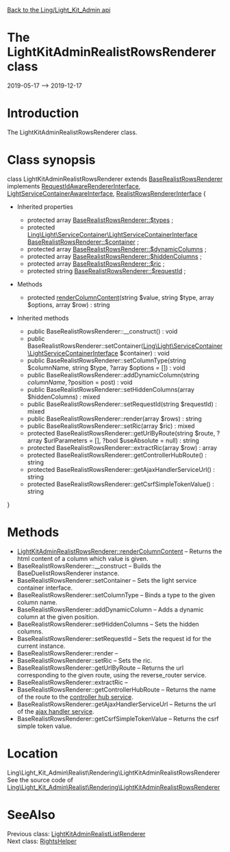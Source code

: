[Back to the Ling/Light_Kit_Admin api](https://github.com/lingtalfi/Light_Kit_Admin/blob/master/doc/api/Ling/Light_Kit_Admin.md)



The LightKitAdminRealistRowsRenderer class
================
2019-05-17 --> 2019-12-17






Introduction
============

The LightKitAdminRealistRowsRenderer class.



Class synopsis
==============


class <span class="pl-k">LightKitAdminRealistRowsRenderer</span> extends [BaseRealistRowsRenderer](https://github.com/lingtalfi/Light_Realist/blob/master/doc/api/Ling/Light_Realist/Rendering/BaseRealistRowsRenderer.md) implements [RequestIdAwareRendererInterface](https://github.com/lingtalfi/Light_Realist/blob/master/doc/api/Ling/Light_Realist/Rendering/RequestIdAwareRendererInterface.md), [LightServiceContainerAwareInterface](https://github.com/lingtalfi/Light/blob/master/doc/api/Ling/Light/ServiceContainer/LightServiceContainerAwareInterface.md), [RealistRowsRendererInterface](https://github.com/lingtalfi/Light_Realist/blob/master/doc/api/Ling/Light_Realist/Rendering/RealistRowsRendererInterface.md) {

- Inherited properties
    - protected array [BaseRealistRowsRenderer::$types](#property-types) ;
    - protected [Ling\Light\ServiceContainer\LightServiceContainerInterface](https://github.com/lingtalfi/Light/blob/master/doc/api/Ling/Light/ServiceContainer/LightServiceContainerInterface.md) [BaseRealistRowsRenderer::$container](#property-container) ;
    - protected array [BaseRealistRowsRenderer::$dynamicColumns](#property-dynamicColumns) ;
    - protected array [BaseRealistRowsRenderer::$hiddenColumns](#property-hiddenColumns) ;
    - protected array [BaseRealistRowsRenderer::$ric](#property-ric) ;
    - protected string [BaseRealistRowsRenderer::$requestId](#property-requestId) ;

- Methods
    - protected [renderColumnContent](https://github.com/lingtalfi/Light_Kit_Admin/blob/master/doc/api/Ling/Light_Kit_Admin/Realist/Rendering/LightKitAdminRealistRowsRenderer/renderColumnContent.md)(string $value, string $type, array $options, array $row) : string

- Inherited methods
    - public BaseRealistRowsRenderer::__construct() : void
    - public BaseRealistRowsRenderer::setContainer([Ling\Light\ServiceContainer\LightServiceContainerInterface](https://github.com/lingtalfi/Light/blob/master/doc/api/Ling/Light/ServiceContainer/LightServiceContainerInterface.md) $container) : void
    - public BaseRealistRowsRenderer::setColumnType(string $columnName, string $type, ?array $options = []) : void
    - public BaseRealistRowsRenderer::addDynamicColumn(string $columnName, ?$position = post) : void
    - public BaseRealistRowsRenderer::setHiddenColumns(array $hiddenColumns) : mixed
    - public BaseRealistRowsRenderer::setRequestId(string $requestId) : mixed
    - public BaseRealistRowsRenderer::render(array $rows) : string
    - public BaseRealistRowsRenderer::setRic(array $ric) : mixed
    - protected BaseRealistRowsRenderer::getUrlByRoute(string $route, ?array $urlParameters = [], ?bool $useAbsolute = null) : string
    - protected BaseRealistRowsRenderer::extractRic(array $row) : array
    - protected BaseRealistRowsRenderer::getControllerHubRoute() : string
    - protected BaseRealistRowsRenderer::getAjaxHandlerServiceUrl() : string
    - protected BaseRealistRowsRenderer::getCsrfSimpleTokenValue() : string

}






Methods
==============

- [LightKitAdminRealistRowsRenderer::renderColumnContent](https://github.com/lingtalfi/Light_Kit_Admin/blob/master/doc/api/Ling/Light_Kit_Admin/Realist/Rendering/LightKitAdminRealistRowsRenderer/renderColumnContent.md) &ndash; Returns the html content of a column which value is given.
- BaseRealistRowsRenderer::__construct &ndash; Builds the BaseDuelistRowsRenderer instance.
- BaseRealistRowsRenderer::setContainer &ndash; Sets the light service container interface.
- BaseRealistRowsRenderer::setColumnType &ndash; Binds a type to the given column name.
- BaseRealistRowsRenderer::addDynamicColumn &ndash; Adds a dynamic column at the given position.
- BaseRealistRowsRenderer::setHiddenColumns &ndash; Sets the hidden columns.
- BaseRealistRowsRenderer::setRequestId &ndash; Sets the request id for the current instance.
- BaseRealistRowsRenderer::render &ndash; 
- BaseRealistRowsRenderer::setRic &ndash; Sets the ric.
- BaseRealistRowsRenderer::getUrlByRoute &ndash; Returns the url corresponding to the given route, using the reverse_router service.
- BaseRealistRowsRenderer::extractRic &ndash; 
- BaseRealistRowsRenderer::getControllerHubRoute &ndash; Returns the name of the route to the [controller hub service](https://github.com/lingtalfi/Light_ControllerHub).
- BaseRealistRowsRenderer::getAjaxHandlerServiceUrl &ndash; Returns the url of the [ajax handler service](https://github.com/lingtalfi/Light_AjaxHandler).
- BaseRealistRowsRenderer::getCsrfSimpleTokenValue &ndash; Returns the csrf simple token value.





Location
=============
Ling\Light_Kit_Admin\Realist\Rendering\LightKitAdminRealistRowsRenderer<br>
See the source code of [Ling\Light_Kit_Admin\Realist\Rendering\LightKitAdminRealistRowsRenderer](https://github.com/lingtalfi/Light_Kit_Admin/blob/master/Realist/Rendering/LightKitAdminRealistRowsRenderer.php)



SeeAlso
==============
Previous class: [LightKitAdminRealistListRenderer](https://github.com/lingtalfi/Light_Kit_Admin/blob/master/doc/api/Ling/Light_Kit_Admin/Realist/Rendering/LightKitAdminRealistListRenderer.md)<br>Next class: [RightsHelper](https://github.com/lingtalfi/Light_Kit_Admin/blob/master/doc/api/Ling/Light_Kit_Admin/Rights/RightsHelper.md)<br>
